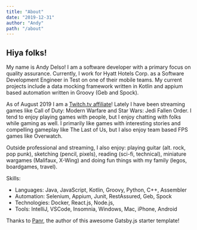 ```yaml
---
title: "About"
date: "2019-12-31"
author: "Andy"
path: "/about"
---
```


## Hiya folks!

My name is Andy Delso! I am a software developer with a primary focus on quality assurance. Currently, I work for Hyatt Hotels Corp. as a Software Development Engineer in Test on one of their mobile teams. My current projects include a data mocking framework written in Kotlin and appium based automation written in Groovy (Geb and Spock).

As of August 2019 I am a [Twitch.tv affiliate](https://twitch.tv/ddaypunk)! Lately I have been streaming games like Call of Duty: Modern Warfare and Star Wars: Jedi Fallen Order. I tend to enjoy playing games with people, but I enjoy chatting with folks while gaming as well. I primarily like games with interesting stories and compelling gameplay like The Last of Us, but I also enjoy team based FPS games like Overwatch.

Outside professional and streaming, I also enjoy: playing guitar (alt. rock, pop punk), sketching (pencil, pixels), reading (sci-fi, technical), miniature wargames (Malifaux, X-Wing) and doing fun things with my family (legos, boardgames, travel).

Skills:
* Languages: Java, JavaScript, Kotlin, Groovy, Python, C++, Assembler
* Automation: Selenium, Appium, Junit, RestAssured, Geb, Spock
* Technologies: Docker, React.js, Node.js,
* Tools: IntelliJ, VSCode, Insomnia, Windows, Mac, iPhone, Android

Thanks to [Panr](https://radoslawkoziel.pl/), the author of this awesome Gatsby.js starter template!
